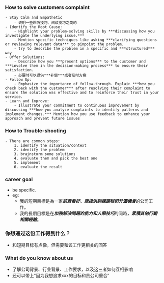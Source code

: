 ### How to solve customers complaint
    - Stay Calm and Empathetic
        - 说明一些聆听技巧、阅读技巧之类的
    - Identify the Root Cause: 
        - Highlight your problem-solving skills by ***discussing how you investigate the underlying issue.*** 
        - Mention specific techniques like asking ***clarifying questions or reviewing relevant data*** to pinpoint the problem.
        - try to describe the problem in a specific and ***structured*** way
    - Offer Solutions: 
        - Describe how you ***present options*** to the customer and ***involve them in the decision-making process*** to ensure their satisfaction.
        - 必要时可以提供***补偿***或者临时方案
    - Follow Up: 
        - Emphasize the importance of follow-through. Explain ***how you check back with the customer*** after resolving their complaint to ensure the solution was effective and to reinforce their trust in your service.
    - Learn and Improve: 
        - Illustrate your commitment to continuous improvement by discussing ***how you analyze complaints to identify patterns and implement changes.*** Mention how you use feedback to enhance your approach and prevent future issues

### How to Trouble-shooting
    - There are common steps: 
        1. identify the situation/context
        2. identify the problem
        3. brainstorm some solutions
        4. evaluate them and pick the best one
        5. implement
        6. evaluate the result

### career goal
- be specific. 
- eg: 
    - 我的短期目標是為一家***前景看好、能提供訓練課程和升遷機會***的公司工作。
    - 我的長期目標是在***加強解決問題的能力和人際技巧***的同時，***累積其他行銷相關經驗***。

### 你想通过这份工作得到什么？
- 和短期目标有点像，但需要和该工作更相关的回答

### What do you know about us
- 了解公司背景、行业背景、工作要求，以及这三者如何互相影响
- 还可以带上“因为我想追求xxx的目标和贵公司重合”